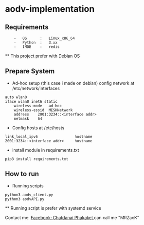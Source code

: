 # aodv-implementation

## Requirements
```
    -   OS      :   Linux_x86_64
    -   Python  :   3.xx
    -   IMDB    :   redis 
```

** This project prefer with Debian OS

## Prepare System

- Ad-hoc setup (this case i made on debian) config network at /etc/network/interfaces
```
auto wlan0
iface wlan0 inet6 static
    wireless-mode   ad-hoc
    wireless-essid  MESHNetwork
    address    2001:3234::<interface addr>
    netmask    64    
```
- Config hosts at /etc/hosts
```
link_local_ipv6                 hostname
2001:3234::<interface addr>     hostname
```
-   install module in requirements.txt
```
pip3 install requirements.txt 
```


## How to run

- Running scripts

```
python3 aodv_client.py
python3 aodvAPI.py
```

** Running script is prefer with systemd service

Contact me: [Facebook: Chatdanai Phakaket ](https://www.facebook.com/Mr.Zack.official) can call me "MRZacK"